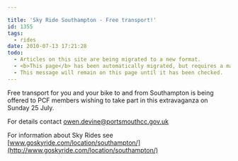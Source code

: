 ```yaml
---

title: 'Sky Ride Southampton - Free transport!'
id: 1355
tags:
  - rides
date: 2010-07-13 17:21:28
todo:
  - Articles on this site are being migrated to a new format.
  - <b>This page</b> has been automatically migrated, but requires a manual check-&amp;-tune to ensure the format and links all work as expected.
  - This message will remain on this page until it has been checked.
---
```


Free transport for you and your bike to and from Southampton is being offered to PCF members wishing to take part in this extravaganza on Sunday 25 July. 

For details contact [owen.devine@portsmouthcc.gov.uk](mailto:owen.devine@portsmouthcc.gov.uk)

For information about Sky Rides see [www.goskyride.com/location/southampton/](http://www.goskyride.com/location/southampton/)